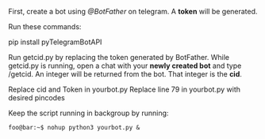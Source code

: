 First, create a bot using *@BotFather* on telegram. A **token** will be generated.

Run these commands:

pip install pyTelegramBotAPI


Run getcid.py by replacing the token generated by BotFather. While getcid.py is running, open a chat with your **newly created bot** and type /getcid. An integer will be returned from the bot. That integer is the **cid**.


Replace cid and Token in yourbot.py
Replace line 79 in yourbot.py with desired pincodes

Keep the script running in backgroup by running:

```console
foo@bar:~$ nohup python3 yourbot.py &
```


